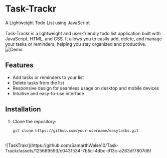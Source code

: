 # Task-Trackr
A Lightweight Todo List using JavaScript    
<br/>
Task-Trackr is a lightweight and user-friendly todo list application built with JavaScript, HTML, and CSS. It allows you to easily add, delete, and manage your tasks or reminders, helping you stay organized and productive.
![Demo](demo.gif)
## Features
- Add tasks or reminders to your list
- Delete tasks from the list
- Responsive design for seamless usage on desktop and mobile devices
- Intuitive and easy-to-use interface
## Installation
1. Clone the repository:
   ```bash
   git clone https://github.com/your-username/easytasks.git
<br/>
![TaskTrakr](https://github.com/SamarthWalse10/Task-Trackr/assets/125689593/c0431534-7b5c-4dbc-913c-a263df7807d6)
